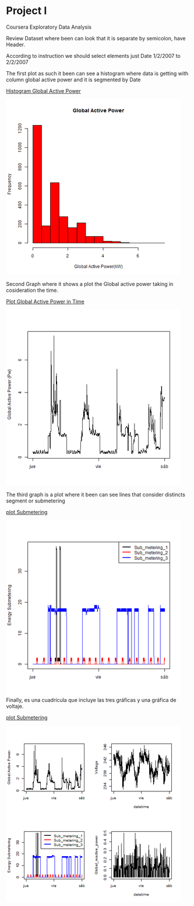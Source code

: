 # Project I

Coursera Exploratory Data Analysis

Review Dataset where been can look that it is separate by semicolon, have Header. 

According to instruction we should select elements just Date 1/2/2007 to 2/2/2007

The first plot as such it been can see a histogram where data is getting with column global active power and it is segmented by Date

[Histogram Global Active Power](https://github.com/Hramos93/R_projectos/blob/master/plot4.R)

![](plot.png )

Second Graph  where it shows a plot the Global active power taking in cosideration the time.

[Plot Global Active Power in Time ](https://github.com/Hramos93/R_projectos/blob/master/plot2.R)

![](plot2.png )

The third graph is a plot where it been can see lines that consider distincts segment or submetering  

[plot Submetering   ](https://github.com/Hramos93/R_projectos/blob/master/plot3.R)


![](plot3.png )
Finally, es una cuadrícula que incluye las tres gráficas y una gráfica de voltaje.

[plot Submetering   ](https://github.com/Hramos93/R_projectos/blob/master/plot4.R)

![](plot4.png )